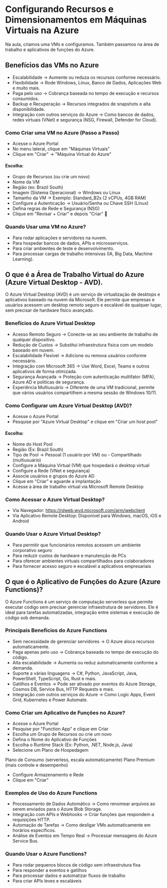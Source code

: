 # Configurando Recursos e Dimensionamentos em Máquinas Virtuais na Azure
Na aula, criamos uma VMs e configuramos. Também passamos na área de trabalho e aplicativos de funções do Azure.
## Benefícios das VMs no Azure
- Escalabilidade → Aumente ou reduza os recursos conforme necessário.
- Flexibilidade → Rode Windows, Linux, Banco de Dados, Aplicações Web e muito mais.
- Paga pelo uso → Cobrança baseada no tempo de execução e recursos consumidos.
- Backup e Recuperação → Recursos integrados de snapshots e alta disponibilidade.
- Integração com outros serviços do Azure → Como bancos de dados, redes virtuais (VNet) e segurança (NSG, Firewall, Defender for Cloud).

### Como Criar uma VM no Azure (Passo a Passo)
- Acesse o Azure Portal
- No menu lateral, clique em "Máquinas Virtuais"
- Clique em "Criar" → "Máquina Virtual do Azure"
#### Escolha:

- Grupo de Recursos (ou crie um novo)
- Nome da VM
- Região (ex: Brazil South)
- Imagem (Sistema Operacional) → Windows ou Linux
- Tamanho da VM → Exemplo: Standard_B2s (2 vCPUs, 4GB RAM)
- Configure a Autenticação → Usuário/Senha ou Chave SSH (Linux)
- Defina regras de Rede e Segurança (NSG)
- Clique em "Revisar + Criar" e depois "Criar" 🚀

### Quando Usar uma VM no Azure?
- Para rodar aplicações e servidores na nuvem.
- Para hospedar bancos de dados, APIs e microsserviços.
- Para criar ambientes de teste e desenvolvimento.
- Para processar cargas de trabalho intensivas (IA, Big Data, Machine Learning).

## O que é a Área de Trabalho Virtual do Azure (Azure Virtual Desktop - AVD).
O Azure Virtual Desktop (AVD) é um serviço de virtualização de desktops e aplicativos baseado na nuvem da Microsoft. Ele permite que empresas e usuários acessem um desktop remoto seguro e escalável de qualquer lugar, sem precisar de hardware físico avançado.

### Benefícios do Azure Virtual Desktop
- Acesso Remoto Seguro → Conecte-se ao seu ambiente de trabalho de qualquer dispositivo.
- Redução de Custos → Substitui infraestrutura física com um modelo baseado em nuvem.
- Escalabilidade Flexível → Adicione ou remova usuários conforme necessário.
- Integração com Microsoft 365 → Use Word, Excel, Teams e outros aplicativos de forma otimizada.
- Segurança Avançada → Proteção com autenticação multifator (MFA), Azure AD e políticas de segurança.
- Experiência Multiusuário → Diferente de uma VM tradicional, permite que vários usuários compartilhem a mesma sessão de Windows 10/11.

### Como Configurar um Azure Virtual Desktop (AVD)?
- Acesse o Azure Portal
- Pesquise por "Azure Virtual Desktop" e clique em "Criar um host pool"
#### Escolha:

- Nome do Host Pool
- Região (Ex: Brazil South)
- Tipo de Pool → Pessoal (1 usuário por VM) ou - Compartilhado (multiusuário)
- Configure a Máquina Virtual (VM) que hospedará o desktop virtual
- Configure a Rede (VNet e segurança)
- Associe usuários e grupos do Azure AD
- Clique em "Criar" e aguarde a implantação
- Acesse a área de trabalho virtual via Microsoft Remote Desktop
### Como Acessar o Azure Virtual Desktop?
- Via Navegador: https://rdweb.wvd.microsoft.com/arm/webclient
- Via Aplicativo Remote Desktop: Disponível para Windows, macOS, iOS e Android

### Quando Usar o Azure Virtual Desktop?
- Para permitir que funcionários remotos acessem um ambiente corporativo seguro
- Para reduzir custos de hardware e manutenção de PCs
- Para oferecer ambientes virtuais compartilhados para colaboradores
- Para fornecer acesso seguro e escalável a aplicativos empresariais

## O que é o Aplicativo de Funções do Azure (Azure Functions)?
O Azure Functions é um serviço de computação serverless que permite executar código sem precisar gerenciar infraestrutura de servidores. Ele é ideal para tarefas automatizadas, integração entre sistemas e execução de código sob demanda.

### Principais Benefícios do Azure Functions
- Sem necessidade de gerenciar servidores → O Azure aloca recursos automaticamente.
- Paga apenas pelo uso → Cobrança baseada no tempo de execução do código.
- Alta escalabilidade → Aumenta ou reduz automaticamente conforme a demanda.
- Suporte a várias linguagens → C#, Python, JavaScript, Java, PowerShell, TypeScript, Go, Rust e mais.
- Gatilhos e Eventos → Pode ser ativado por eventos do Azure Storage, Cosmos DB, Service Bus, HTTP Requests e mais.
- Integração com outros serviços do Azure → Como Logic Apps, Event Grid, Kubernetes e Power Automate.

### Como Criar um Aplicativo de Funções no Azure?
- Acesse o Azure Portal
- Pesquise por "Function App" e clique em Criar
- Escolha um Grupo de Recursos ou crie um novo
- Defina o Nome do Aplicativo de Funções
- Escolha o Runtime Stack (Ex: Python, .NET, Node.js, Java)
- Selecione um Plano de Hospedagem

Plano de Consumo (serverless, escala automaticamente)
Plano Premium (mais controle e desempenho)
- Configure Armazenamento e Rede
- Clique em "Criar"

### Exemplos de Uso do Azure Functions
- Processamento de Dados Automático → Como renomear arquivos ao serem enviados para o Azure Blob Storage.
- Integração com APIs e Webhooks → Criar funções que respondem a requisições HTTP.
- Automação de Tarefas → Como desligar VMs automaticamente em horários específicos.
- Análise de Eventos em Tempo Real → Processar mensagens do Azure Service Bus.

### Quando Usar o Azure Functions?
- Para rodar pequenos blocos de código sem infraestrutura fixa
- Para responder a eventos e gatilhos
- Para processar dados e automatizar fluxos de trabalho
- Para criar APIs leves e escaláveis























